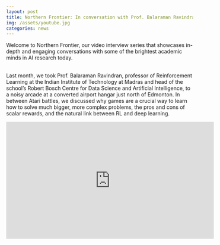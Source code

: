 ```yaml
---
layout: post
title: Northern Frontier: In conversation with Prof. Balaraman Ravindran
img: /assets/youtube.jpg
categories: news
---
```

Welcome to Northern Frontier, our video interview series that showcases in-depth and engaging conversations with some of the brightest academic minds in AI research today.

<br>Last month, we took Prof. Balaraman Ravindran, professor of Reinforcement Learning at the Indian Institute of Technology at Madras and head of the school’s Robert Bosch Centre for Data Science and Artificial Intelligence, to a noisy arcade at a converted airport hangar just north of Edmonton. In between Atari battles, we discussed why games are a crucial way to learn how to solve much bigger, more complex problems, the pros and cons of scalar rewards, and the natural link between RL and deep learning.


  <iframe src="https://youtu.be/67NOtMdT95I"
   width="560" height="315" frameborder="0" allowfullscreen></iframe>
 
